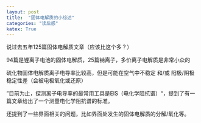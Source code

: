 ```yaml
---
layout: post
title:  "固体电解质的小综述"
categories: "读后感"
katex: True
---
```


说过去五年125篇固体电解质文章（应该比这个多？）

94篇是锂离子电池的固体电解质，25篇钠离子，多价离子电解质是非常小众的

硫化物固体电解质离子电导率比较高，但是可能在空气中不稳定 和/或 阳极/阴极稳定性差（会被电极氧化或还原）

”目前为止，探测离子电导率的最常用工具是EIS（电化学阻抗谱）“，提到了有一篇文章给出了一个测量电化学阻抗谱的标准。

还提到了一些界面相关的问题，比如界面处发生的固体电解质的分解/氧化等。

